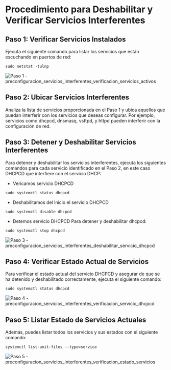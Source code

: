 
# Procedimiento para Deshabilitar y Verificar Servicios Interferentes

## Paso 1: Verificar Servicios Instalados

Ejecuta el siguiente comando para listar los servicios que están escuchando en puertos de red:

```shell
sudo netstat -tulnp
```

![Paso 1 - preconfiguracion_servicios_interferentes_verificacion_servicios_activos](https://github.com/AndresYE/Network_Service_on_Containers/assets/113482367/a8c04ffe-993a-4d3d-ab7c-1ddb8ba41662)


## Paso 2: Ubicar Servicios Interferentes
Analiza la lista de servicios proporcionada en el Paso 1 y ubica aquellos que puedan interferir con los servicios que deseas configurar. Por ejemplo, servicios como dhcpcd, dnsmasq, vsftpd, y httpd pueden interferir con la configuración de red.

## Paso 3: Detener y Deshabilitar Servicios Interferentes
Para detener y deshabilitar los servicios interferentes, ejecuta los siguientes comandos para cada servicio identificado en el Paso 2, en este caso DHCPCD que interfiere con el servicio DHCP:
- Vericamos servicio DHCPCD
```shell
sudo systemctl status dhcpcd
```
- Deshabilitamos del Inicio el servicio DHCPCD
```shell
sudo systemctl disable dhcpcd
```
- Detemos servicio DHCPCD
Para detener y deshabilitar dhcpcd:
```shell
sudo systemctl stop dhcpcd
```

![Paso 3 - preconfiguracion_servicios_interferentes_deshabilitar_servicio_dhcpcd](https://github.com/AndresYE/Network_Service_on_Containers/assets/113482367/fe3d55ca-6b3f-42d0-bd16-b8c0a1668028)


## Paso 4: Verificar Estado Actual de Servicios
Para verificar el estado actual del servicio DHCPCD y asegurar de que se ha detenido y deshabilitado correctamente, ejecuta el siguiente comando:

```shell
sudo systemctl status dhcpcd
```

![Paso 4 - preconfiguracion_servicios_interferentes_verificacion_servicio_dhcpcd](https://github.com/AndresYE/Network_Service_on_Containers/assets/113482367/61e5260b-42df-45d6-a0c2-7c3e480b811d)


## Paso 5: Listar Estado de Servicios Actuales
Además, puedes listar todos los servicios y sus estados con el siguiente comando:

```shell
systemctl list-unit-files --type=service
```

![Paso 5 - preconfiguracion_servicios_interferentes_verificacion_estado_servicios](https://github.com/AndresYE/Network_Service_on_Containers/assets/113482367/2fc313e8-24bc-4f13-8bf7-c2946708a083)
